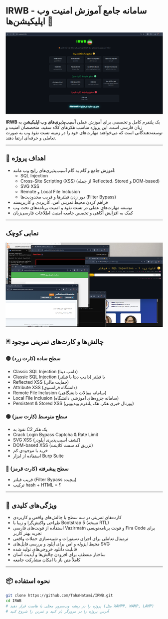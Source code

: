 # IRWB - سامانه جامع آموزش امنیت وب اپلیکیشن‌ها 🚀

![IRWB Logo](Screenshot2.png)

**IRWB** یک پلتفرم کامل و تخصصی برای آموزش عملی **آسیب‌پذیری‌های وب اپلیکیشن** به زبان فارسی است. این پروژه مناسب هکرهای کلاه سفید، متخصصان امنیت و توسعه‌دهندگانی است که می‌خواهند مهارت‌های خود را در زمینه تست نفوذ وب به صورت تعاملی و حرفه‌ای ارتقا دهند.

---

## 🎯 اهداف پروژه

- آموزش جامع و گام به گام آسیب‌پذیری‌های رایج وب مانند:
  - SQL Injection
  - Cross-Site Scripting (XSS) (از جمله Reflected، Stored و DOM-based)
  - SVG XSS
  - Remote و Local File Inclusion
  - دور زدن فیلترها و فریب محدودیت‌ها (Filter Bypass)
- فراهم کردن محیط تمرینی امن، کاربردی و کاربرپسند
- توسعه مهارت‌های عملی در تست نفوذ و امنیت برنامه‌های تحت وب
- کمک به افزایش آگاهی و تخصص جامعه امنیت اطلاعات فارسی‌زبان

---
## نمایی کوچک
![IRWB Logo](Screenshot.png)
## 🃏 چالش‌ها و کارت‌های تمرینی موجود

### 🟡 سطح ساده (کارت زرد)
- Classic SQL Injection (دامپ دیتا)
- Classic SQL Injection با فیلتر (دامپ دیتا با فیلتر)
- Reflected XSS (حمایت مالی)
- Attribute XSS (دانشگاه فرانسوی)
- Remote File Inclusion (سامانه مقالات دانشگاهی)
- Local File Inclusion (سامانه جزوه‌های آموزشی دانشگاه)
- Persistent & Stored XSS (پورتال خبری هکر، هک پلتفرم ویدیویی)

### 🟢 سطح متوسط (کارت سبز)
- نفوذ به C2 یک هکر  
- Crack Login Bypass Captcha & Rate Limit  
- SVG XSS (کشف آسیب‌پذیری آپلودر)  
- DOM-based XSS (تزریق کد سمت کلاینت)  
- خرید با موجودی کم  
- استفاده از ابزار Burp Suite  

### 🔴 سطح پیشرفته (کارت قرمز)
- فریب فیلتر (Filter Bypass پیچیده)  
- ترکیب hash + HTML = ؟  

---

## 🚀 ویژگی‌های کلیدی

- کارت‌های تمرینی در سه سطح با چالش‌های واقعی و کاربردی  
- طراحی واکنش‌گرا و زیبا با Bootstrap 5 (نسخه RTL)  
- استفاده از فونت‌های فارسی Vazirmatn و فونت برنامه‌نویسی Fira Code برای تجربه بهتر کاربر  
- ترمینال تعاملی برای اجرای دستورات و شبیه‌سازی حملات واقعی  
- محیط ایزوله و امن برای آپلود و بررسی فایل‌های SVG  
- قابلیت دانلود خروجی‌های تولید شده  
- ساختار منعطف برای افزودن چالش‌ها و آپدیت آسان  
- کاملاً متن باز با امکان مشارکت جامعه  

---

## 📦 نحوه استفاده

```bash
git clone https://github.com/TahaHatami/IRWB.git
cd IRWB
# پروژه را در ریشه وب‌سرور محلی یا هاست قرار دهید (مثل XAMPP, WAMP, LAMP)
# آدرس پروژه را در مرورگر باز کنید و تمرین را شروع کنید
